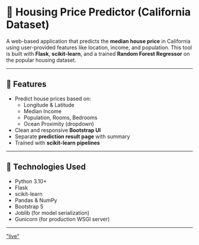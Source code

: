 # 🏡 Housing Price Predictor (California Dataset)

A web-based application that predicts the **median house price** in California using user-provided features like location, income, and population. This tool is built with **Flask**, **scikit-learn**, and a trained **Random Forest Regressor** on the popular housing dataset.

---

## 🚀 Features

- Predict house prices based on:
  - Longitude & Latitude
  - Median Income
  - Population, Rooms, Bedrooms
  - Ocean Proximity (dropdown)
- Clean and responsive **Bootstrap UI**
- Separate **prediction result page** with summary
- Trained with **scikit-learn pipelines**


---

## 🧠 Technologies Used

- Python 3.10+
- Flask
- scikit-learn
- Pandas & NumPy
- Bootstrap 5
- Joblib (for model serialization)
- Gunicorn (for production WSGI server)

---
["live"](https://gurgaon-project.onrender.com)

